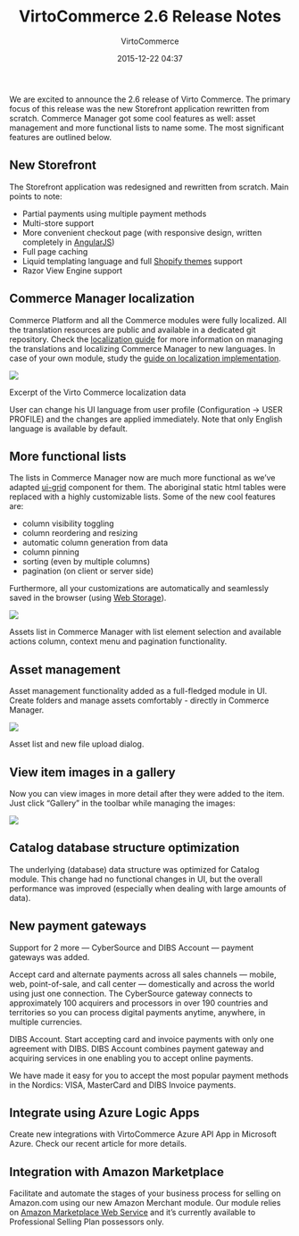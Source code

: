 ﻿---
author: VirtoCommerce
category: release
date: 2015-12-22 04:37
excerpt: We are excited to announce the 2.6 release of Virto Commerce. The primary focus of this release was the new Storefront application rewritten from scratch.
permalink: blog/virtocommerce-2-6-release-notes
tags: [20, announcements, ecommerce, features, release-notes]
title: "VirtoCommerce 2.6 Release Notes"
---
We are excited to announce the 2.6 release of Virto Commerce. The primary focus of this release was the new Storefront application rewritten from scratch. Commerce Manager got some cool features as well: asset management and more functional lists to name some. The most significant features are outlined below.

## New Storefront

The Storefront application was redesigned and rewritten from scratch. Main points to note:

* Partial payments using multiple payment methods
* Multi-store support
* More convenient checkout page (with responsive design, written completely in <a href="https://angularjs.org/" rel="nofollow">AngularJS</a>)
* Full page caching
* Liquid templating language and full <a href="https://themes.shopify.com/" rel="nofollow">Shopify themes</a> support
* Razor View Engine support

## Commerce Manager localization

Commerce Platform and all the Commerce modules were fully localized. All the translation resources are public and available in a dedicated git repository. Check the [localization guide](docs/vc2devguide/working-with-platform-manager/localization-implementation) for more information on managing the translations and localizing Commerce Manager to new languages. In case of your own module, study the [guide on localization implementation](docs/vc2devguide/working-with-platform-manager/localization-implementation).

![](assets/images/blog/2-6_localize.png)

Excerpt of the Virto Commerce localization data

User can change his UI language from user profile (Configuration -&gt; USER PROFILE) and the changes are applied immediately. Note that only English language is available by default.

## More functional lists

The lists in Commerce Manager now are much more functional as we’ve adapted <a href="http://ui-grid.info/" rel="nofollow">ui-grid</a> component for them. The aboriginal static html tables were replaced with a highly customizable lists. Some of the new cool features are:

* column visibility toggling
* column reordering and resizing
* automatic column generation from data
* column pinning
* sorting (even by multiple columns)
* pagination (on client or server side)

Furthermore, all your customizations are automatically and seamlessly saved in the browser (using <a href="https://en.wikipedia.org/wiki/Web_storage" rel="nofollow">Web Storage</a>).

![](assets/images/blog/2-6_1uigrid.png)

Assets list in Commerce Manager with list element selection and available actions column, context menu and pagination functionality.

## Asset management

Asset management functionality added as a full-fledged module in UI. Create folders and manage assets comfortably - directly in Commerce Manager.

![](assets/images/blog/2-6_2assets.png)

Asset list and new file upload dialog.

## View item images in a gallery

Now you can view images in more detail after they were added to the item. Just click “Gallery” in the toolbar while managing the images:

![](assets/images/blog/2-6_3gallery.png)

## Catalog database structure optimization

The underlying (database) data structure was optimized for Catalog module. This change had no functional changes in UI, but the overall performance was improved (especially when dealing with large amounts of data).

## New payment gateways

Support for 2 more — CyberSource and DIBS Account — payment gateways was added.

Accept card and alternate payments across all sales channels — mobile, web, point-of-sale, and call center — domestically and across the world using just one connection. The CyberSource gateway connects to approximately 100 acquirers and processors in over 190 countries and territories so you can process digital payments anytime, anywhere, in multiple currencies.

DIBS Account. Start accepting card and invoice payments with only one agreement with DIBS. DIBS Account combines payment gateway and acquiring services in one enabling you to accept online payments.

We have made it easy for you to accept the most popular payment methods in the Nordics: VISA, MasterCard and DIBS Invoice payments.

## Integrate using Azure Logic Apps

Create new integrations with VirtoCommerce Azure API App in Microsoft Azure. Check our recent article for more details.

## Integration with Amazon Marketplace

Facilitate and automate the stages of your business process for selling on Amazon.com using our new Amazon Merchant module. Our module relies on <a href="http://www.amazon.com/gp/help/customer/display.html?nodeId=201269090" rel="nofollow">Amazon Marketplace Web Service</a> and it’s currently available to Professional Selling Plan possessors only.